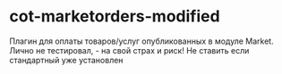 # cot-marketorders-modified
Плагин для оплаты товаров/услуг опубликованных в модуле Market. Лично не тестировал, - на свой страх и риск!  Не ставить если стандартный уже установлен
